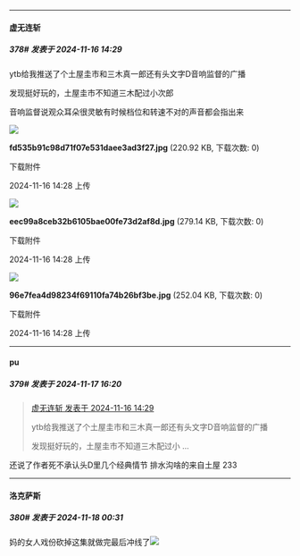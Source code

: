 ﻿
*****

####  虚无连斩  
##### 378#       发表于 2024-11-16 14:29

ytb给我推送了个土屋圭市和三木真一郎还有头文字D音响监督的广播

发现挺好玩的，土屋圭市不知道三木配过小次郎

音响监督说观众耳朵很灵敏有时候档位和转速不对的声音都会指出来

<img src="https://img.saraba1st.com/forum/202411/16/142847diossos6iwjix9de.jpg" referrerpolicy="no-referrer">

<strong>fd535b91c98d71f07e531daee3ad3f27.jpg</strong> (220.92 KB, 下载次数: 0)

下载附件

2024-11-16 14:28 上传

<img src="https://img.saraba1st.com/forum/202411/16/142850k74nhu78fgkdbbrg.jpg" referrerpolicy="no-referrer">

<strong>eec99a8ceb32b6105bae00fe73d2af8d.jpg</strong> (279.14 KB, 下载次数: 0)

下载附件

2024-11-16 14:28 上传

<img src="https://img.saraba1st.com/forum/202411/16/142853wlgh79llde91dm9k.jpg" referrerpolicy="no-referrer">

<strong>96e7fea4d98234f69110fa74b26bf3be.jpg</strong> (252.04 KB, 下载次数: 0)

下载附件

2024-11-16 14:28 上传


*****

####  pu  
##### 379#       发表于 2024-11-17 16:20

<blockquote><a href="httphttps://bbs.saraba1st.com/2b/forum.php?mod=redirect&amp;goto=findpost&amp;pid=66708195&amp;ptid=2044818" target="_blank">虚无连斩 发表于 2024-11-16 14:29</a>

ytb给我推送了个土屋圭市和三木真一郎还有头文字D音响监督的广播

发现挺好玩的，土屋圭市不知道三木配过小 ...</blockquote>
还说了作者死不承认头D里几个经典情节 排水沟啥的来自土屋 233 


*****

####  洛克萨斯  
##### 380#       发表于 2024-11-18 00:31

妈的女人戏份砍掉这集就做完最后冲线了<img src="https://static.saraba1st.com/image/smiley/face2017/087.gif" referrerpolicy="no-referrer">


